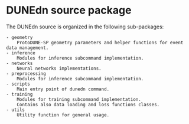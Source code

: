 # DUNEdn source package

The DUNEdn source is organized in the following sub-packages:

    - geometry
        ProtoDUNE-SP geometry parameters and helper functions for event data management.
    - inference
        Modules for inference subcommand implementation.
    - networks
        Neural networks implementations.
    - preprocessing
        Modules for inference subcommand implementation.
    - scripts
        Main entry point of dunedn command.
    - training
        Modules for training subcommand implementation.  
        Contains also data loading and loss functions classes.
    - utils
        Utility function for general usage.
